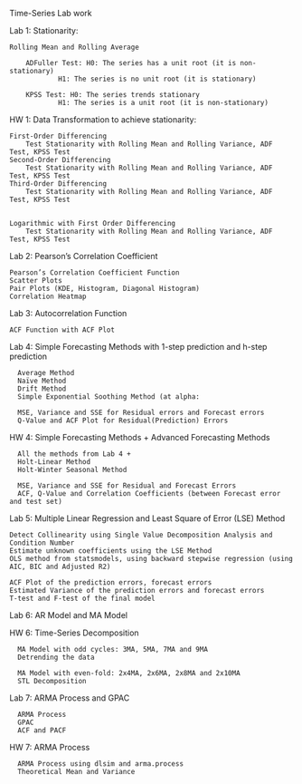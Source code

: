Time-Series Lab work

Lab 1: 
Stationarity:

	Rolling Mean and Rolling Average
    
    	ADFuller Test: H0: The series has a unit root (it is non-stationary) 
                H1: The series is no unit root (it is stationary) 

    	KPSS Test: H0: The series trends stationary 
                H1: The series is a unit root (it is non-stationary) 

HW 1:
Data Transformation to achieve stationarity:
	
	First-Order Differencing
		Test Stationarity with Rolling Mean and Rolling Variance, ADF Test, KPSS Test
	Second-Order Differencing
		Test Stationarity with Rolling Mean and Rolling Variance, ADF Test, KPSS Test
	Third-Order Differencing
		Test Stationarity with Rolling Mean and Rolling Variance, ADF Test, KPSS Test


	Logarithmic with First Order Differencing
		Test Stationarity with Rolling Mean and Rolling Variance, ADF Test, KPSS Test


Lab 2:
Pearson’s Correlation Coefficient
	
	Pearson’s Correlation Coefficient Function
	Scatter Plots
	Pair Plots (KDE, Histogram, Diagonal Histogram)
	Correlation Heatmap

Lab 3:
Autocorrelation Function

	ACF Function with ACF Plot
	

Lab 4: 
Simple Forecasting Methods with 1-step prediction and h-step prediction
	  
	  Average Method
	  Naïve Method
	  Drift Method
	  Simple Exponential Soothing Method (at alpha: 
	
	  MSE, Variance and SSE for Residual errors and Forecast errors
	  Q-Value and ACF Plot for Residual(Prediction) Errors

HW 4:
Simple Forecasting Methods + Advanced Forecasting Methods
	  
	  All the methods from Lab 4 + 
	  Holt-Linear Method
	  Holt-Winter Seasonal Method
	
	  MSE, Variance and SSE for Residual and Forecast Errors
	  ACF, Q-Value and Correlation Coefficients (between Forecast error and test set)


Lab 5:
Multiple Linear Regression and Least Square of Error (LSE) Method
    
    Detect Collinearity using Single Value Decomposition Analysis and Condition Number
    Estimate unknown coefficients using the LSE Method
    OLS method from statsmodels, using backward stepwise regression (using AIC, BIC and Adjusted R2)

    ACF Plot of the prediction errors, forecast errors
    Estimated Variance of the prediction errors and forecast errors
    T-test and F-test of the final model

Lab 6:
AR Model and MA Model

HW 6:
Time-Series Decomposition
	  
	  MA Model with odd cycles: 3MA, 5MA, 7MA and 9MA
	  Detrending the data
	
	  MA Model with even-fold: 2x4MA, 2x6MA, 2x8MA and 2x10MA
	  STL Decomposition 

Lab 7:
ARMA Process and GPAC
	  
	  ARMA Process
	  GPAC 
	  ACF and PACF
	
HW 7:
ARMA Process
	  
	  ARMA Process using dlsim and arma.process
	  Theoretical Mean and Variance

